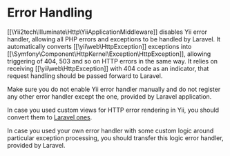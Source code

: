 Error Handling
==============

[[\Yii2tech\Illuminate\Http\YiiApplicationMiddleware]] disables Yii error handler, allowing all PHP errors and exceptions
to be handled by Laravel. It automatically converts [[\yii\web\HttpException]] exceptions into [[\Symfony\Component\HttpKernel\Exception\HttpException]],
allowing triggering of 404, 503 and so on HTTP errors in the same way. It relies on receiving [[\yii\web\HttpException]]
with 404 code as an indicator, that request handling should be passed forward to Laravel.

Make sure you do not enable Yii error handler manually and do not register any other error handler except the one, provided
by Laravel application.

In case you used custom views for HTTP error rendering in Yii, you should convert them to [Laravel ones](https://laravel.com/docs/5.8/errors#custom-http-error-pages).

In case you used your own error handler with some custom logic around particular exception processing, you should transfer
this logic error handler, provided by Laravel.
